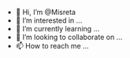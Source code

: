 - 👋 Hi, I’m @Misreta
- 👀 I’m interested in ...
- 🌱 I’m currently learning ...
- 💞️ I’m looking to collaborate on ...
- 📫 How to reach me ...

<!---
Misreta/Misreta is a ✨ special ✨ repository because its `README.md` (this file) appears on your GitHub profile.
You can click the Preview link to take a look at your changes.
--->
